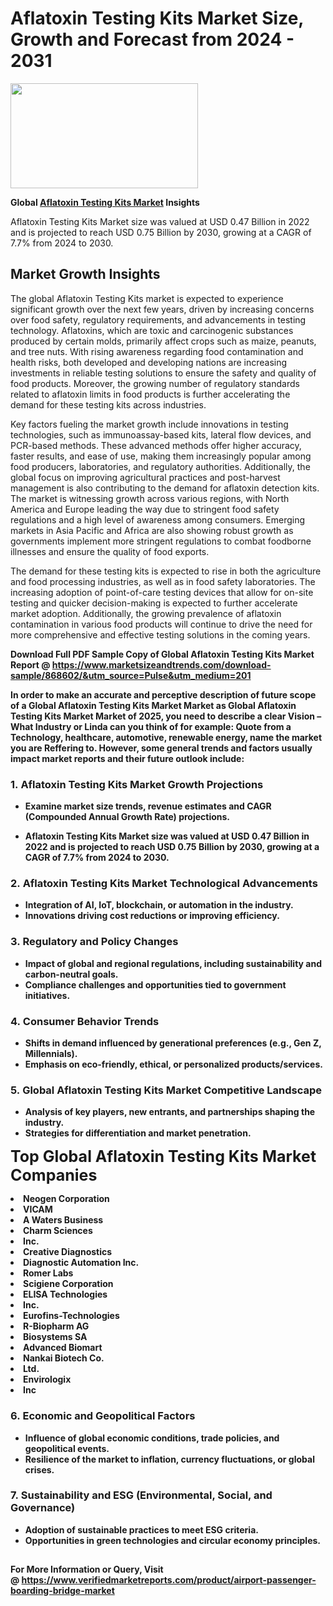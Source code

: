 <H1>Aflatoxin Testing Kits Market Size, Growth and Forecast from 2024 - 2031</H1><img class="aligncenter size-medium wp-image-584254" src="https://thirdeyenews.in/wp-content/uploads/2024/09/Global-Market-Research-300x168.jpeg" alt="" width="300" height="168" /><p><strong>Global&nbsp;<a href="https://www.marketsizeandtrends.com/download-sample/868602/&amp;utm_source=Pulse&amp;utm_medium=201">Aflatoxin Testing Kits Market</a> Insights</strong></p><p>Aflatoxin Testing Kits Market size was valued at USD 0.47 Billion in 2022 and is projected to reach USD 0.75 Billion by 2030, growing at a CAGR of 7.7% from 2024 to 2030.</p><p><h2>Market Growth Insights</h2> <p>The global Aflatoxin Testing Kits market is expected to experience significant growth over the next few years, driven by increasing concerns over food safety, regulatory requirements, and advancements in testing technology. Aflatoxins, which are toxic and carcinogenic substances produced by certain molds, primarily affect crops such as maize, peanuts, and tree nuts. With rising awareness regarding food contamination and health risks, both developed and developing nations are increasing investments in reliable testing solutions to ensure the safety and quality of food products. Moreover, the growing number of regulatory standards related to aflatoxin limits in food products is further accelerating the demand for these testing kits across industries.</p> <p><strong></strong></p> <p>Key factors fueling the market growth include innovations in testing technologies, such as immunoassay-based kits, lateral flow devices, and PCR-based methods. These advanced methods offer higher accuracy, faster results, and ease of use, making them increasingly popular among food producers, laboratories, and regulatory authorities. Additionally, the global focus on improving agricultural practices and post-harvest management is also contributing to the demand for aflatoxin detection kits. The market is witnessing growth across various regions, with North America and Europe leading the way due to stringent food safety regulations and a high level of awareness among consumers. Emerging markets in Asia Pacific and Africa are also showing robust growth as governments implement more stringent regulations to combat foodborne illnesses and ensure the quality of food exports. <p>The demand for these testing kits is expected to rise in both the agriculture and food processing industries, as well as in food safety laboratories. The increasing adoption of point-of-care testing devices that allow for on-site testing and quicker decision-making is expected to further accelerate market adoption. Additionally, the growing prevalence of aflatoxin contamination in various food products will continue to drive the need for more comprehensive and effective testing solutions in the coming years.</p> <p><strong></p><p><span class=""><strong>Download Full PDF Sample Copy of Global Aflatoxin Testing Kits Market Report</strong> @ <a href="https://www.marketsizeandtrends.com/download-sample/868602/&amp;utm_source=Pulse&amp;utm_medium=201" target="_blank">https://www.marketsizeandtrends.com/download-sample/868602/&amp;utm_source=Pulse&amp;utm_medium=201</a></span></p><p>In order to make an accurate and perceptive description of future scope of a Global&nbsp;Aflatoxin Testing Kits Market Market as Global&nbsp;Aflatoxin Testing Kits Market Market of 2025, you need to describe a clear Vision &ndash; What Industry or Linda can you think of for example: Quote from a Technology, healthcare, automotive, renewable energy, name the market you are Reffering to. However, some general trends and factors usually impact market reports and their future outlook include:</p><h3>1.&nbsp;<strong>Aflatoxin Testing Kits Market Growth Projections</strong></h3><ul><li>Examine market size trends, revenue estimates and CAGR (Compounded Annual Growth Rate) projections.</li><li><p>Aflatoxin Testing Kits Market size was valued at USD 0.47 Billion in 2022 and is projected to reach USD 0.75 Billion by 2030, growing at a CAGR of 7.7% from 2024 to 2030.</p></li></ul><h3>2.&nbsp;<strong>Aflatoxin Testing Kits Market Technological Advancements</strong></h3><ul><li>Integration of AI, IoT, blockchain, or automation in the industry.</li><li>Innovations driving cost reductions or improving efficiency.</li></ul><h3>3.&nbsp;<strong>Regulatory and Policy Changes</strong></h3><ul><li>Impact of global and regional regulations, including sustainability and carbon-neutral goals.</li><li>Compliance challenges and opportunities tied to government initiatives.</li></ul><h3>4.&nbsp;<strong>Consumer Behavior Trends</strong></h3><ul><li>Shifts in demand influenced by generational preferences (e.g., Gen Z, Millennials).</li><li>Emphasis on eco-friendly, ethical, or personalized products/services.</li></ul><h3>5.&nbsp;<strong>Global Aflatoxin Testing Kits Market Competitive Landscape</strong></h3><ul><li>Analysis of key players, new entrants, and partnerships shaping the industry.</li><li>Strategies for differentiation and market penetration.</li></ul><p data-pm-slice="1 1 []"><span style="color: inherit; font-family: inherit; font-size: 25px;">Top Global Aflatoxin Testing Kits Market Companies</span></p><div class="" data-test-id=""><p><li>Neogen Corporation</li><li> VICAM</li><li> A Waters Business</li><li> Charm Sciences</li><li> Inc.</li><li> Creative Diagnostics</li><li> Diagnostic Automation Inc.</li><li> Romer Labs</li><li> Scigiene Corporation</li><li> ELISA Technologies</li><li> Inc.</li><li> Eurofins-Technologies</li><li> R-Biopharm AG</li><li> Biosystems SA</li><li> Advanced Biomart</li><li> Nankai Biotech Co.</li><li> Ltd.</li><li> Envirologix</li><li> Inc</li></p></div><h3>6.&nbsp;<strong>Economic and Geopolitical Factors</strong></h3><ul><li>Influence of global economic conditions, trade policies, and geopolitical events.</li><li>Resilience of the market to inflation, currency fluctuations, or global crises.</li></ul><h3>7.&nbsp;<strong>Sustainability and ESG (Environmental, Social, and Governance)</strong></h3><ul><li>Adoption of sustainable practices to meet ESG criteria.</li><li>Opportunities in green technologies and circular economy principles.</li></ul><h2><strong style="font-size: 14px;">For More Information or Query, Visit @&nbsp;</strong><a style="background-color: #ffffff; font-size: 14px;" href="https://www.marketsizeandtrends.com/report/aflatoxin-testing-kits-market/" target="_blank">https://www.verifiedmarketreports.com/product/airport-passenger-boarding-bridge-market</a></h2>